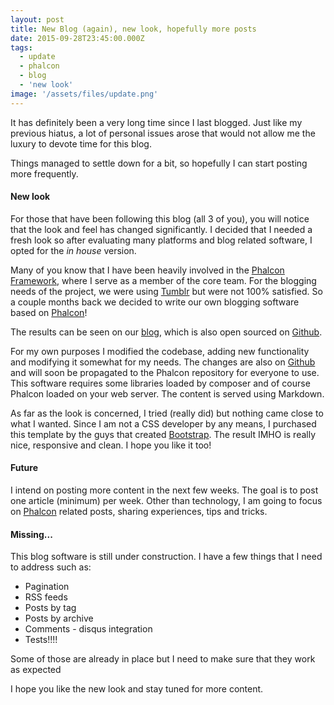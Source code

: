 ```yaml
---
layout: post
title: New Blog (again), new look, hopefully more posts
date: 2015-09-28T23:45:00.000Z
tags:
  - update
  - phalcon
  - blog
  - 'new look'
image: '/assets/files/update.png'
---
```

It has definitely been a very long time since I last blogged. Just like my previous hiatus, a lot of personal issues arose that would not allow me the luxury to devote time for this blog.

Things managed to settle down for a bit, so hopefully I can start posting more frequently.

#### New look

For those that have been following this blog (all 3 of you), you will notice that the look and feel has changed significantly. I decided that I needed a fresh look so after evaluating many platforms and blog related software, I opted for the *in house* version.
  
Many of you know that I have been heavily involved in the [Phalcon Framework](https://phalconphp.com), where I serve as a member of the core team. For the blogging needs of the project, we were using [Tumblr](https://tumblr.com) but were not 100% satisfied. So a couple months back we decided to write our own blogging software based on [Phalcon](https://phalconphp.com)!

The results can be seen on our [blog](https://blog.phalconphp.com), which is also open sourced on [Github](https://github.com/phalcon/blog). 

For my own purposes I modified the codebase, adding new functionality and modifying it somewhat for my needs. The changes are also on [Github](https://github.com/niden/blog) and will soon be propagated to the Phalcon repository for everyone to use. This software requires some libraries loaded by composer and of course Phalcon loaded on your web server. The content is served using Markdown.

As far as the look is concerned, I tried (really did) but nothing came close to what I wanted. Since I am not a CSS developer by any means, I purchased this template by the guys that created [Bootstrap](https://getbootstrap.com). The result IMHO is really nice, responsive and clean. I hope you like it too!

#### Future

I intend on posting more content in the next few weeks. The goal is to post one article (minimum) per week. Other than technology, I am going to focus on [Phalcon](https://phalconphp.com) related posts, sharing experiences, tips and tricks.

#### Missing...

This blog software is still under construction. I have a few things that I need to address such as:

- Pagination
- RSS feeds
- Posts by tag
- Posts by archive
- Comments - disqus integration
- Tests!!!!

Some of those are already in place but I need to make sure that they work as expected

I hope you like the new look and stay tuned for more content.